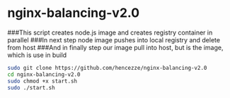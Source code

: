 # nginx-balancing-v2.0
###This script creates node.js image and creates registry container in parallel
###In next step node image pushes into local registry and delete from host
###And in finally step our image pull into host, but is the image, which is use in build 
```sh
sudo git clone https://github.com/hencezze/nginx-balancing-v2.0
cd nginx-balancing-v2.0
sudo chmod +x start.sh
sudo ./start.sh
```
